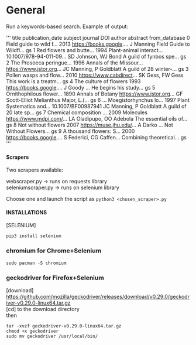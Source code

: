 # General

Run a keywords-based search.
Example of output:

'''
title publication_date subject                   journal                       DOI                    author                  abstract from_database
0  Field guide to wild f...             2013                                    https://books.google....                 J Manning  Field Guide to Wildfl...            gs
1  Red flowers and butte...             1994          Plant-animal interact...  10.1007/978-94-011-09...       SD Johnson, WJ Bond  A guild of fynbos spe...            gs
2  The Prosoeca peringue...             1996          Annals of the Missour...  https://www.jstor.org...   JC Manning, P Goldblatt  A guild of 28 winter-...            gs
3  Pollen wasps and flow...             2010                                    https://www.cabdirect...          SK Gess, FW Gess  This work is a treatm...            gs
4    The culture of flowers             1993                                    https://books.google....                   J Goody  … He begins his study...            gs
5  Ornithophilous flower...             1890                  Annals of Botany  https://www.jstor.org...           GF Scott-Elliot  Melianthus Major, L.(...            gs
6  … Moegistorhynchus lo...             1997          Plant Systematics and...        10.1007/BF00987941   JC Manning, P Goldblatt  A guild of 20 late sp...            gs
7  Chemical composition ...             2009                         Molecules  https://www.mdpi.com/...  LA Oladipupo, OO Adebola  The essential oils of...            gs
8       Not without flowers             2007                                    https://muse.jhu.edu/...                   A Darko  … Not Without Flowers...            gs
9  A thousand flowers: S...             2000                                    https://books.google....  S Federici, CG Caffen...  Combining theoretical...            gs
'''
#### Scrapers

Two scrapers available:  

webscraper.py -> runs on requests library  
seleniumscraper.py -> runs on selenium library

Choose one and launch the script as `python3 <chosen_scraper>.py`

#### INSTALLATIONS

[SELENIUM]

`pip3 install selenium`

### chromium for Chrome+Selenium

`sudo pacman -S chromium`

### geckodriver for Firefox+Selenium
[download] https://github.com/mozilla/geckodriver/releases/download/v0.29.0/geckodriver-v0.29.0-linux64.tar.gz  
[cd] to the download directory  
then

```
tar -xvzf geckodriver-v0.29.0-linux64.tar.gz
chmod +x geckodriver
sudo mv geckodriver /usr/local/bin/
```
